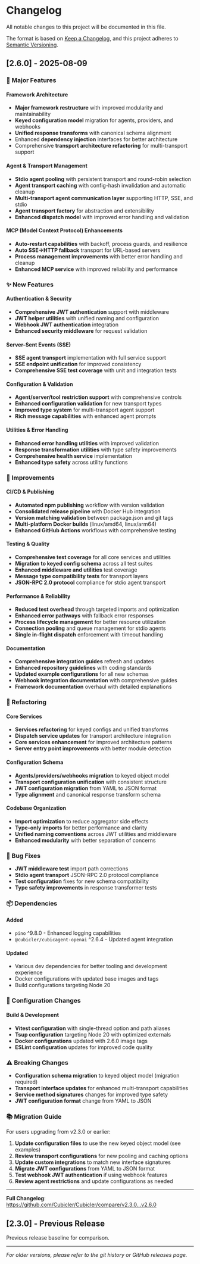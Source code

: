 # Changelog

All notable changes to this project will be documented in this file.

The format is based on [Keep a Changelog](https://keepachangelog.com/en/1.0.0/),
and this project adheres to [Semantic Versioning](https://semver.org/spec/v2.0.0.html).

## [2.6.0] - 2025-08-09

### 🎯 Major Features

#### Framework Architecture

- **Major framework restructure** with improved modularity and maintainability
- **Keyed configuration model** migration for agents, providers, and webhooks  
- **Unified response transforms** with canonical schema alignment
- Enhanced **dependency injection** interfaces for better architecture
- Comprehensive **transport architecture refactoring** for multi-transport support

#### Agent & Transport Management

- **Stdio agent pooling** with persistent transport and round-robin selection
- **Agent transport caching** with config-hash invalidation and automatic cleanup
- **Multi-transport agent communication layer** supporting HTTP, SSE, and stdio
- **Agent transport factory** for abstraction and extensibility
- **Enhanced dispatch model** with improved error handling and validation

#### MCP (Model Context Protocol) Enhancements

- **Auto-restart capabilities** with backoff, process guards, and resilience
- **Auto SSE→HTTP fallback** transport for URL-based servers
- **Process management improvements** with better error handling and cleanup
- **Enhanced MCP service** with improved reliability and performance

### ✨ New Features

#### Authentication & Security

- **Comprehensive JWT authentication** support with middleware
- **JWT helper utilities** with unified naming and configuration
- **Webhook JWT authentication** integration
- **Enhanced security middleware** for request validation

#### Server-Sent Events (SSE)

- **SSE agent transport** implementation with full service support
- **SSE endpoint unification** for improved consistency
- **Comprehensive SSE test coverage** with unit and integration tests

#### Configuration & Validation

- **Agent/server/tool restriction support** with comprehensive controls
- **Enhanced configuration validation** for new transport types
- **Improved type system** for multi-transport agent support
- **Rich message capabilities** with enhanced agent prompts

#### Utilities & Error Handling

- **Enhanced error handling utilities** with improved validation
- **Response transformation utilities** with type safety improvements  
- **Comprehensive health service** implementation
- **Enhanced type safety** across utility functions

### 🔧 Improvements

#### CI/CD & Publishing

- **Automated npm publishing** workflow with version validation
- **Consolidated release pipeline** with Docker Hub integration
- **Version matching validation** between package.json and git tags
- **Multi-platform Docker builds** (linux/amd64, linux/arm64)
- **Enhanced GitHub Actions** workflows with comprehensive testing

#### Testing & Quality

- **Comprehensive test coverage** for all core services and utilities
- **Migration to keyed config schema** across all test suites
- **Enhanced middleware and utilities** test coverage
- **Message type compatibility tests** for transport layers
- **JSON-RPC 2.0 protocol** compliance for stdio agent transport

#### Performance & Reliability

- **Reduced test overhead** through targeted imports and optimization
- **Enhanced error pathways** with fallback error responses
- **Process lifecycle management** for better resource utilization
- **Connection pooling** and queue management for stdio agents
- **Single in-flight dispatch** enforcement with timeout handling

#### Documentation

- **Comprehensive integration guides** refresh and updates
- **Enhanced repository guidelines** with coding standards
- **Updated example configurations** for all new schemas
- **Webhook integration documentation** with comprehensive guides
- **Framework documentation** overhaul with detailed explanations

### 🔄 Refactoring

#### Core Services

- **Services refactoring** for keyed configs and unified transforms
- **Dispatch service updates** for transport architecture integration
- **Core services enhancement** for improved architecture patterns
- **Server entry point improvements** with better module detection

#### Configuration Schema

- **Agents/providers/webhooks migration** to keyed object model
- **Transport configuration unification** with consistent structure
- **JWT configuration migration** from YAML to JSON format
- **Type alignment** and canonical response transform schema

#### Codebase Organization

- **Import optimization** to reduce aggregator side effects
- **Type-only imports** for better performance and clarity
- **Unified naming conventions** across JWT utilities and middleware
- **Enhanced modularity** with better separation of concerns

### 🐛 Bug Fixes

- **JWT middleware test** import path corrections
- **Stdio agent transport** JSON-RPC 2.0 protocol compliance
- **Test configuration** fixes for new schema compatibility
- **Type safety improvements** in response transformer tests

### 📦 Dependencies

#### Added

- `pino` ^9.8.0 - Enhanced logging capabilities
- `@cubicler/cubicagent-openai` ^2.6.4 - Updated agent integration

#### Updated

- Various dev dependencies for better tooling and development experience
- Docker configurations with updated base images and tags
- Build configurations targeting Node 20

### 🔄 Configuration Changes

#### Build & Development

- **Vitest configuration** with single-thread option and path aliases
- **Tsup configuration** targeting Node 20 with optimized externals
- **Docker configurations** updated with 2.6.0 image tags
- **ESLint configuration** updates for improved code quality

### ⚠️ Breaking Changes

- **Configuration schema migration** to keyed object model (migration required)
- **Transport interface updates** for enhanced multi-transport capabilities  
- **Service method signatures** changes for improved type safety
- **JWT configuration format** change from YAML to JSON

### 📚 Migration Guide

For users upgrading from v2.3.0 or earlier:

1. **Update configuration files** to use the new keyed object model (see examples)
2. **Review transport configurations** for new pooling and caching options
3. **Update custom integrations** to match new interface signatures
4. **Migrate JWT configurations** from YAML to JSON format
5. **Test webhook JWT authentication** if using webhook features
6. **Review agent restrictions** and update configurations as needed

---

**Full Changelog**: <https://github.com/Cubicler/Cubicler/compare/v2.3.0...v2.6.0>

## [2.3.0] - Previous Release

Previous release baseline for comparison.

---

*For older versions, please refer to the git history or GitHub releases page.*
